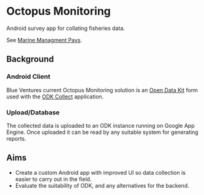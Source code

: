 # Octopus Monitoring
Android survey app for collating fisheries data. 

See [Marine Managment Pays](https://blueventures.org/marine-management-pays/).

## Background

### Android Client
Blue Ventures current Octopus Monitoring solution is an [Open Data Kit](https://opendatakit.org/) form used with the [ODK Collect](https://play.google.com/store/apps/details?id=org.odk.collect.android) application.

### Upload/Database
The collected data is uploaded to an ODK instance running on Google App Engine. Once uploaded it can be read by any suitable system for generating reports. 

## Aims
* Create a custom Android app with improved UI so data collection is easier to carry out in the field.
* Evaluate the suitability of ODK, and any alternatives for the backend.
